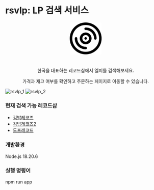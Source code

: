 # rsvlp: LP 검색 서비스

<img src="./src/logo.svg" style="display:block;width:100px;margin:20px auto 40px auto" />
<p style="text-align:center;">한국을 대표하는 레코드샵에서 엘피를 검색해보세요.</p>
<p style="text-align:center;">가격과 재고 여부를 확인하고 주문하는 페이지로 이동할 수 있습니다.</p>


<img width="1440" height="568" alt="rsvlp_1" src="https://github.com/user-attachments/assets/ede78fe5-e2d4-4a89-bef2-78e0a2d704bb" />
<img width="1440" height="742" alt="rsvlp_2" src="https://github.com/user-attachments/assets/220b70ff-8fd5-4857-8f4f-938f797e8ead" />


### 현재 검색 가능 레코드샵

- [김밥레코즈](https://gimbabrecords.com/index.html)
- [김밥레코즈2](https://gimbabrecords.com2/)
- [도프레코드](https://doperecord.com/)
  <!-- - [사운즈굿 스토어](https://soundsgood-store.com/) -->
  <!-- - [서울바이닐](https://www.seoulvinyl.com/) -->
  <!-- - [웰컴레코즈](https://welcomerecords.kr/) -->


### 개발환경
Node.js 18.20.6

### 실행 명령어
npm run app
